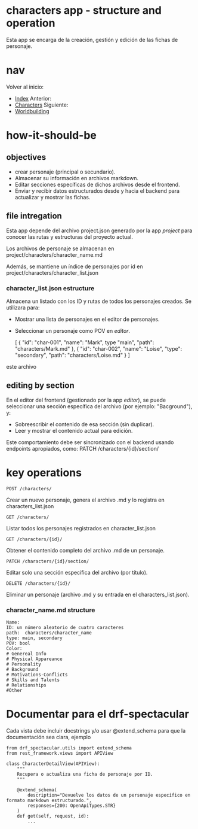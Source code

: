 # characters app - structure and operation
Esta app se encarga de la creación, gestión y edición de las fichas de personaje.

# nav
Volver al inicio:
- [Index](index.md)
Anterior:
- [Characters](characters.md)
Siguiente:
- [Worldbuilding](worldbuilding.md)

# how-it-should-be

## objectives

- crear personaje (principal o secundario).
- Almacenar su información en archivos markdown.
- Editar secciones específicas de dichos archivos desde el frontend.
- Enviar y recibir datos estructurados desde y hacia el backend para actualizar y mostrar las fichas.

## file intregation

Esta app depende del archivo project.json generado por la app *project* para conocer las rutas y estructuras del proyecto actual.

Los archivos de personaje se almacenan en project/characters/character_name.md

Además, se mantiene un índice de personajes por id en project/characters/character_list.json

### character_list.json estructure
Almacena un listado con los ID y rutas de todos los personajes creados.
Se utilizara para:
- Mostrar una lista de personajes en el editor de personajes.
- Seleccionar un personaje como POV en *editor*.

    [
        {
            "id": "char-001",
            "name": "Mark",
            type "main",
            "path": "characters/Mark.md"
        },
        {
            "id": "char-002",
            "name": "Loise",
            "type": "secondary",
            "path": "characters/Loise.md"
        }
    ]

este archivo

## editing by section
En el editor del frontend (gestionado por la app *editor*), se puede seleccionar una sección específica del archivo (por ejemplo: "Bacground"), y:
- Sobreescribir el contenido de esa sección (sin duplicar).
- Leer y mostrar el contenido actual para edición.

Este comportamiento debe ser sincronizado con el backend usando endpoints apropiados, como:
    PATCH /characters/{id}/section/

# key operations

    POST /characters/
Crear un nuevo personaje, genera el archivo .md y lo registra en characters_list.json

    GET /characters/ 
Listar todos los personajes registrados en character_list.json

    GET /characters/{id}/ 
Obtener el contenido completo del archivo .md de un personaje.

    PATCH /characters/{id}/section/
Editar solo una sección específica del archivo (por título).

    DELETE /characters/{id}/
Eliminar un personaje (archivo .md y su entrada en el characters_list.json).

### character_name.md structure

    Name:                
    ID: un número aleatorio de cuatro caracteres
    path:  characters/character_name       
    type: main, secondary      
    POV: bool                 
    Color:  
    # Genereal Info
    # Physical Appareance
    # Personality
    # Background
    # Motivations-Conflicts
    # Skills and Talents
    # Relationships
    #Other

# Documentar para el drf-spectacular
Cada vista debe incluir docstrings y/o usar @extend_schema para que la documentación sea clara, ejemplo

    from drf_spectacular.utils import extend_schema
    from rest_framework.views import APIView

    class CharacterDetailView(APIView):
        """
        Recupera o actualiza una ficha de personaje por ID.
        """

        @extend_schema(
            description="Devuelve los datos de un personaje específico en formato markdown estructurado.",
            responses={200: OpenApiTypes.STR}
        )
        def get(self, request, id):
            ...


